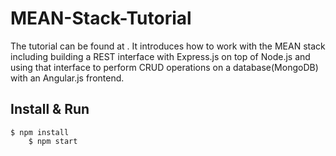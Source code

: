 # MEAN-Stack-Tutorial

<p>The tutorial can be found at <a href="https://thinkster.io/angulartutorial/mean-stack-tutorial/"></a>. It introduces how to work with the MEAN stack including building a REST interface with Express.js on top of Node.js and using that interface to perform CRUD operations on a database(MongoDB) with an Angular.js frontend.</p>

<h2>Install &amp; Run</h2>

<pre><code>$ npm install
    $ npm start
</code></pre>


